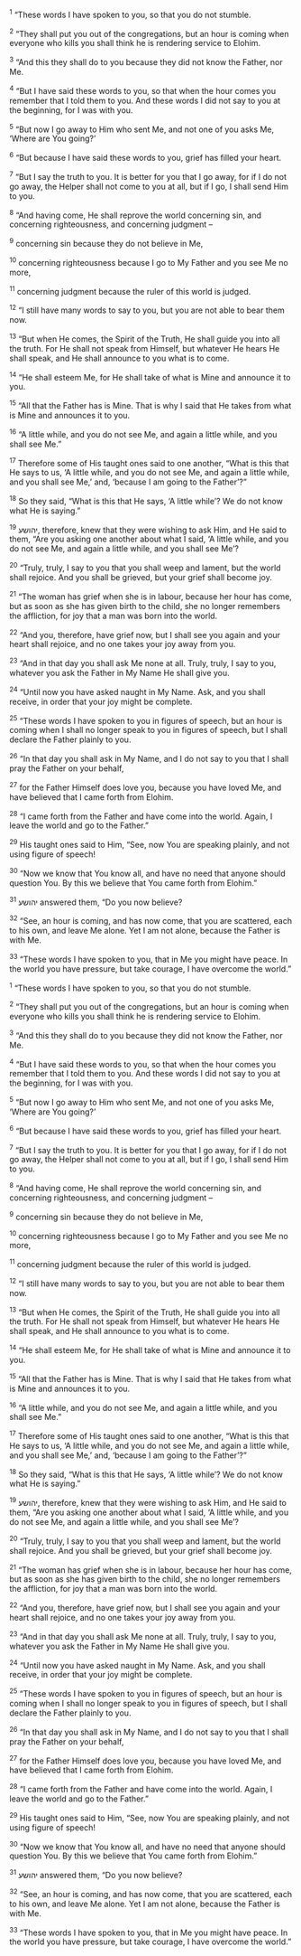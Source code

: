 <sup>1</sup> “These words I have spoken to you, so that you do not stumble.

<sup>2</sup> “They shall put you out of the congregations, but an hour is coming when everyone who kills you shall think he is rendering service to Elohim.

<sup>3</sup> “And this they shall do to you because they did not know the Father, nor Me.

<sup>4</sup> “But I have said these words to you, so that when the hour comes you remember that I told them to you. And these words I did not say to you at the beginning, for I was with you.

<sup>5</sup> “But now I go away to Him who sent Me, and not one of you asks Me, ‘Where are You going?’

<sup>6</sup> “But because I have said these words to you, grief has filled your heart.

<sup>7</sup> “But I say the truth to you. It is better for you that I go away, for if I do not go away, the Helper shall not come to you at all, but if I go, I shall send Him to you.

<sup>8</sup> “And having come, He shall reprove the world concerning sin, and concerning righteousness, and concerning judgment –

<sup>9</sup> concerning sin because they do not believe in Me,

<sup>10</sup> concerning righteousness because I go to My Father and you see Me no more,

<sup>11</sup> concerning judgment because the ruler of this world is judged.

<sup>12</sup> “I still have many words to say to you, but you are not able to bear them now.

<sup>13</sup> “But when He comes, the Spirit of the Truth, He shall guide you into all the truth. For He shall not speak from Himself, but whatever He hears He shall speak, and He shall announce to you what is to come.

<sup>14</sup> “He shall esteem Me, for He shall take of what is Mine and announce it to you.

<sup>15</sup> “All that the Father has is Mine. That is why I said that He takes from what is Mine and announces it to you.

<sup>16</sup> “A little while, and you do not see Me, and again a little while, and you shall see Me.”

<sup>17</sup> Therefore some of His taught ones said to one another, “What is this that He says to us, ‘A little while, and you do not see Me, and again a little while, and you shall see Me,’ and, ‘because I am going to the Father’?”

<sup>18</sup> So they said, “What is this that He says, ‘A little while’? We do not know what He is saying.”

<sup>19</sup> יהושע, therefore, knew that they were wishing to ask Him, and He said to them, “Are you asking one another about what I said, ‘A little while, and you do not see Me, and again a little while, and you shall see Me’?

<sup>20</sup> “Truly, truly, I say to you that you shall weep and lament, but the world shall rejoice. And you shall be grieved, but your grief shall become joy.

<sup>21</sup> “The woman has grief when she is in labour, because her hour has come, but as soon as she has given birth to the child, she no longer remembers the affliction, for joy that a man was born into the world.

<sup>22</sup> “And you, therefore, have grief now, but I shall see you again and your heart shall rejoice, and no one takes your joy away from you.

<sup>23</sup> “And in that day you shall ask Me none at all. Truly, truly, I say to you, whatever you ask the Father in My Name He shall give you.

<sup>24</sup> “Until now you have asked naught in My Name. Ask, and you shall receive, in order that your joy might be complete.

<sup>25</sup> “These words I have spoken to you in figures of speech, but an hour is coming when I shall no longer speak to you in figures of speech, but I shall declare the Father plainly to you.

<sup>26</sup> “In that day you shall ask in My Name, and I do not say to you that I shall pray the Father on your behalf,

<sup>27</sup> for the Father Himself does love you, because you have loved Me, and have believed that I came forth from Elohim.

<sup>28</sup> “I came forth from the Father and have come into the world. Again, I leave the world and go to the Father.”

<sup>29</sup> His taught ones said to Him, “See, now You are speaking plainly, and not using figure of speech!

<sup>30</sup> “Now we know that You know all, and have no need that anyone should question You. By this we believe that You came forth from Elohim.”

<sup>31</sup> יהושע answered them, “Do you now believe?

<sup>32</sup> “See, an hour is coming, and has now come, that you are scattered, each to his own, and leave Me alone. Yet I am not alone, because the Father is with Me.

<sup>33</sup> “These words I have spoken to you, that in Me you might have peace. In the world you have pressure, but take courage, I have overcome the world.”

<sup>1</sup> “These words I have spoken to you, so that you do not stumble.

<sup>2</sup> “They shall put you out of the congregations, but an hour is coming when everyone who kills you shall think he is rendering service to Elohim.

<sup>3</sup> “And this they shall do to you because they did not know the Father, nor Me.

<sup>4</sup> “But I have said these words to you, so that when the hour comes you remember that I told them to you. And these words I did not say to you at the beginning, for I was with you.

<sup>5</sup> “But now I go away to Him who sent Me, and not one of you asks Me, ‘Where are You going?’

<sup>6</sup> “But because I have said these words to you, grief has filled your heart.

<sup>7</sup> “But I say the truth to you. It is better for you that I go away, for if I do not go away, the Helper shall not come to you at all, but if I go, I shall send Him to you.

<sup>8</sup> “And having come, He shall reprove the world concerning sin, and concerning righteousness, and concerning judgment –

<sup>9</sup> concerning sin because they do not believe in Me,

<sup>10</sup> concerning righteousness because I go to My Father and you see Me no more,

<sup>11</sup> concerning judgment because the ruler of this world is judged.

<sup>12</sup> “I still have many words to say to you, but you are not able to bear them now.

<sup>13</sup> “But when He comes, the Spirit of the Truth, He shall guide you into all the truth. For He shall not speak from Himself, but whatever He hears He shall speak, and He shall announce to you what is to come.

<sup>14</sup> “He shall esteem Me, for He shall take of what is Mine and announce it to you.

<sup>15</sup> “All that the Father has is Mine. That is why I said that He takes from what is Mine and announces it to you.

<sup>16</sup> “A little while, and you do not see Me, and again a little while, and you shall see Me.”

<sup>17</sup> Therefore some of His taught ones said to one another, “What is this that He says to us, ‘A little while, and you do not see Me, and again a little while, and you shall see Me,’ and, ‘because I am going to the Father’?”

<sup>18</sup> So they said, “What is this that He says, ‘A little while’? We do not know what He is saying.”

<sup>19</sup> יהושע, therefore, knew that they were wishing to ask Him, and He said to them, “Are you asking one another about what I said, ‘A little while, and you do not see Me, and again a little while, and you shall see Me’?

<sup>20</sup> “Truly, truly, I say to you that you shall weep and lament, but the world shall rejoice. And you shall be grieved, but your grief shall become joy.

<sup>21</sup> “The woman has grief when she is in labour, because her hour has come, but as soon as she has given birth to the child, she no longer remembers the affliction, for joy that a man was born into the world.

<sup>22</sup> “And you, therefore, have grief now, but I shall see you again and your heart shall rejoice, and no one takes your joy away from you.

<sup>23</sup> “And in that day you shall ask Me none at all. Truly, truly, I say to you, whatever you ask the Father in My Name He shall give you.

<sup>24</sup> “Until now you have asked naught in My Name. Ask, and you shall receive, in order that your joy might be complete.

<sup>25</sup> “These words I have spoken to you in figures of speech, but an hour is coming when I shall no longer speak to you in figures of speech, but I shall declare the Father plainly to you.

<sup>26</sup> “In that day you shall ask in My Name, and I do not say to you that I shall pray the Father on your behalf,

<sup>27</sup> for the Father Himself does love you, because you have loved Me, and have believed that I came forth from Elohim.

<sup>28</sup> “I came forth from the Father and have come into the world. Again, I leave the world and go to the Father.”

<sup>29</sup> His taught ones said to Him, “See, now You are speaking plainly, and not using figure of speech!

<sup>30</sup> “Now we know that You know all, and have no need that anyone should question You. By this we believe that You came forth from Elohim.”

<sup>31</sup> יהושע answered them, “Do you now believe?

<sup>32</sup> “See, an hour is coming, and has now come, that you are scattered, each to his own, and leave Me alone. Yet I am not alone, because the Father is with Me.

<sup>33</sup> “These words I have spoken to you, that in Me you might have peace. In the world you have pressure, but take courage, I have overcome the world.”

